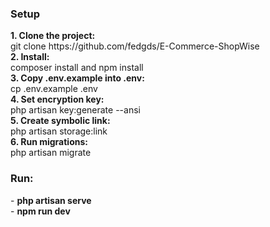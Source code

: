 <h3>Setup</h3>
<div>
    <div><b>1. Clone the project: </b><br>git clone https://github.com/fedgds/E-Commerce-ShopWise</div>
    <div><b>2. Install: </b><br>composer install and npm install</div>
    <div><b>3. Copy .env.example into .env: </b><br>cp .env.example .env</div>
    <div><b>4. Set encryption key: </b><br>php artisan key:generate --ansi</div>
    <div><b>5. Create symbolic link: </b><br>php artisan storage:link</div>
    <div><b>6. Run migrations: </b><br>php artisan migrate</div>
</div>
<h3>Run: </h3>
<div>
    <div>- <b>php artisan serve</b></div>
    <div>- <b>npm run dev</b></div>
</div>
